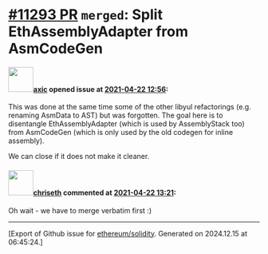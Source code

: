 # [\#11293 PR](https://github.com/ethereum/solidity/pull/11293) `merged`: Split EthAssemblyAdapter from AsmCodeGen

#### <img src="https://avatars.githubusercontent.com/u/20340?v=4" width="50">[axic](https://github.com/axic) opened issue at [2021-04-22 12:56](https://github.com/ethereum/solidity/pull/11293):

This was done at the same time some of the other libyul refactorings (e.g. renaming AsmData to AST) but was forgotten. The goal here is to disentangle EthAssemblyAdapter (which is used by AssemblyStack too) from AsmCodeGen (which is only used by the old codegen for inline assembly).

We can close if it does not make it cleaner.

#### <img src="https://avatars.githubusercontent.com/u/9073706?v=4" width="50">[chriseth](https://github.com/chriseth) commented at [2021-04-22 13:21](https://github.com/ethereum/solidity/pull/11293#issuecomment-824836161):

Oh wait - we have to merge verbatim first :)


-------------------------------------------------------------------------------



[Export of Github issue for [ethereum/solidity](https://github.com/ethereum/solidity). Generated on 2024.12.15 at 06:45:24.]
